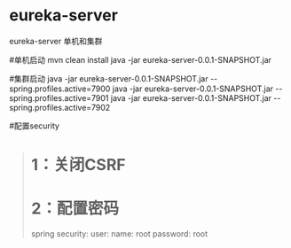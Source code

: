 # eureka-server

eureka-server 单机和集群

#单机启动
mvn clean install
java -jar eureka-server-0.0.1-SNAPSHOT.jar

#集群启动 
java -jar eureka-server-0.0.1-SNAPSHOT.jar --spring.profiles.active=7900
java -jar eureka-server-0.0.1-SNAPSHOT.jar --spring.profiles.active=7901
java -jar eureka-server-0.0.1-SNAPSHOT.jar --spring.profiles.active=7902

#配置security

> # 1：关闭CSRF
>
> # 2：配置密码
>
> spring
> security:
>  user:
>    name: root
>    password: root

